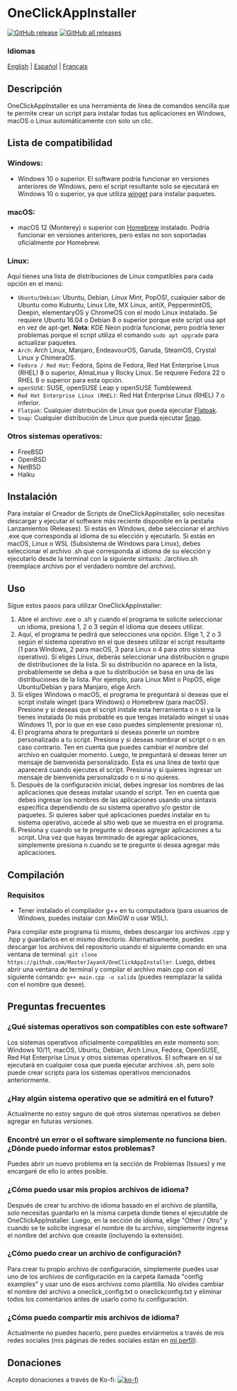 # OneClickAppInstaller
[![GitHub release](https://img.shields.io/github/v/release/MasterJayanX/OneClickAppInstaller.svg)](https://github.com/MasterJayanX/OneClickAppInstaller/releases) [![GitHub all releases](https://img.shields.io/github/downloads/MasterJayanX/OneClickAppInstaller/total)](https://github.com/MasterJayanX/OneClickAppInstaller/releases)
### Idiomas
[English](https://github.com/MasterJayanX/OneClickAppInstaller/blob/main/README.md) | [Español](https://github.com/MasterJayanX/OneClickAppInstaller/blob/main/README_ES.md) | [Français](https://github.com/MasterJayanX/OneClickAppInstaller/blob/main/README_FR.md)
## Descripción
OneClickAppInstaller es una herramienta de línea de comandos sencilla que te permite crear un script para instalar todas tus aplicaciones en Windows, macOS o Linux automáticamente con solo un clic.
## Lista de compatibilidad
### Windows:

- Windows 10 o superior. El software podría funcionar en versiones anteriores de Windows, pero el script resultante solo se ejecutará en Windows 10 o superior, ya que utiliza [winget](https://github.com/microsoft/winget-cli "winget") para instalar paquetes.

### macOS:

- macOS 12 (Monterey) o superior con [Homebrew](https://github.com/Homebrew/brew) instalado. Podría funcionar en versiones anteriores, pero estas no son soportadas oficialmente por Homebrew.

### Linux:
Aquí tienes una lista de distribuciones de Linux compatibles para cada opción en el menú:

- `Ubuntu/Debian`: Ubuntu, Debian, Linux Mint, PopOS!, cualquier sabor de Ubuntu como Kubuntu, Linux Lite, MX Linux, antiX, PeppermintOS, Deepin, elementaryOS y ChromeOS con el modo Linux instalado. Se requiere Ubuntu 16.04 o Debian 8 o superior porque este script usa apt en vez de apt-get. **Nota**: KDE Neon podría funcionar, pero podría tener problemas porque el script utiliza el comando `sudo apt upgrade` para actualizar paquetes.
- `Arch`: Arch Linux, Manjaro, EndeavourOS, Garuda, SteamOS, Crystal Linux y ChimeraOS.
- `Fedora / Red Hat`: Fedora, Spins de Fedora, Red Hat Enterprise Linux (RHEL) 8 o superior, AlmaLinux y Rocky Linux. Se requiere Fedora 22 o RHEL 8 o superior para esta opción.
- `openSUSE`: SUSE, openSUSE Leap y openSUSE Tumbleweed.
- `Red Hat Enterprise Linux (RHEL)`: Red Hat Enterprise Linux (RHEL) 7 o inferior.
- `Flatpak`: Cualquier distribución de Linux que pueda ejecutar [Flatpak](https://flatpak.org).
- `Snap`: Cualquier distribución de Linux que pueda ejecutar [Snap](https://snapcraft.io).

### Otros sistemas operativos:

- FreeBSD
- OpenBSD
- NetBSD
- Haiku

## Instalación
Para instalar el Creador de Scripts de OneClickAppInstaller, solo necesitas descargar y ejecutar el software más reciente disponible en la pestaña Lanzamientos (Releases). Si estás en Windows, debe seleccionar el archivo .exe que corresponda al idioma de su elección y ejecutarlo. Si estás en macOS, Linux o WSL (Subsistema de Windows para Linux), debes seleccionar el archivo .sh que corresponda al idioma de su elección y ejecutarlo desde la terminal con la siguiente sintaxis: ./archivo.sh (reemplace archivo por el verdadero nombre del archivo).

## Uso
Sigue estos pasos para utilizar OneClickAppInstaller:
1. Abre el archivo .exe o .sh y cuando el programa te solicite seleccionar un idioma, presiona 1, 2 o 3 según el idioma que desees utilizar.
2. Aquí, el programa te pedirá que selecciones una opción. Elige 1, 2 o 3 según el sistema operativo en el que desees utilizar el script resultante (1 para Windows, 2 para macOS, 3 para Linux o 4 para otro sistema operativo). Si eliges Linux, deberás seleccionar una distribución o grupo de distribuciones de la lista. Si su distribución no aparece en la lista, probablemente se deba a que tu distribución se basa en una de las distribuciones de la lista. Por ejemplo, para Linux Mint o PopOS, elige Ubuntu/Debian y para Manjaro, elige Arch.
3. Si eliges Windows o macOS, el programa te preguntará si deseas que el script instale winget (para Windows) o Homebrew (para macOS). Presione y si deseas que el script instale esta herramienta o n si ya la tienes instalada (lo más probable es que tengas instalado winget si usas Windows 11, por lo que en ese caso puedes simplemente presionar n).
4. El programa ahora te preguntará si deseas ponerle un nombre personalizado a tu script. Presiona y si deseas nombrar el script o n en caso contrario. Ten en cuenta que puedes cambiar el nombre del archivo en cualquier momento. Luego, te preguntará si deseas tener un mensaje de bienvenida personalizado. Esta es una línea de texto que aparecerá cuando ejecutes el script. Presiona y si quieres ingresar un mensaje de bienvenida personalizado o n si no quieres.
5. Después de la configuración inicial, debes ingresar los nombres de las aplicaciones que deseas instalar usando el script. Ten en cuenta que debes ingresar los nombres de las aplicaciones usando una sintaxis específica dependiendo de su sistema operativo y/o gestor de paquetes. Si quieres saber qué aplicaciones puedes instalar en tu sistema operativo, accede al sitio web que se muestra en el programa.
6. Presiona y cuando se te pregunte si deseas agregar aplicaciones a tu script. Una vez que hayas terminado de agregar aplicaciones, simplemente presiona n cuando se te pregunte si desea agregar más aplicaciones.
​
## Compilación
### Requisitos
- Tener instalado el compilador g++ en tu computadora (para usuarios de Windows, puedes instalar con MinGW o usar WSL).

Para compilar este programa tú mismo, debes descargar los archivos .cpp y .hpp y guardarlos en el mismo directorio. Alternativamente, puedes descargar los archivos del repositorio usando el siguiente comando en una ventana de terminal: `git clone https://github.com/MasterJayanX/OneClickAppInstaller`.
Luego, debes abrir una ventana de terminal y compilar el archivo main.cpp con el siguiente comando: `g++ main.cpp -o salida` (puedes reemplazar la salida con el nombre que desee).

## Preguntas frecuentes
### ¿Qué sistemas operativos son compatibles con este software?
Los sistemas operativos oficialmente compatibles en este momento son: Windows 10/11, macOS, Ubuntu, Debian, Arch Linux, Fedora, OpenSUSE, Red Hat Enterprise Linux y otros sistemas operativos. El software en sí se ejecutará en cualquier cosa que pueda ejecutar archivos .sh, pero solo puede crear scripts para los sistemas operativos mencionados anteriormente.
### ¿Hay algún sistema operativo que se admitirá en el futuro?
Actualmente no estoy seguro de qué otros sistemas operativos se deben agregar en futuras versiones.
### Encontré un error o el software simplemente no funciona bien. ¿Dónde puedo informar estos problemas?
Puedes abrir un nuevo problema en la sección de Problemas (Issues) y me encargaré de ello lo antes posible.
### ¿Cómo puedo usar mis propios archivos de idioma?
Después de crear tu archivo de idioma basado en el archivo de plantilla, solo necesitas guardarlo en la misma carpeta donde tienes el ejecutable de OneClickAppInstaller. Luego, en la sección de idioma, elige "Other / Otro" y cuando se te solicite ingresar el nombre de tu archivo, simplemente ingresa el nombre del archivo que creaste (incluyendo la extensión).
### ¿Cómo puedo crear un archivo de configuración?
Para crear tu propio archivo de configuración, simplemente puedes usar uno de los archivos de configuración en la carpeta llamada "config examples" y usar uno de esos archivos como plantilla. No olvides cambiar el nombre del archivo a oneclick_config.txt o oneclickconfig.txt y eliminar todos los comentarios antes de usarlo como tu configuración.
### ¿Cómo puedo compartir mis archivos de idioma?
Actualmente no puedes hacerlo, pero puedes enviármelos a través de mis redes sociales (mis páginas de redes sociales están en [mi perfil](https://github.com/MasterJayanX)).

## Donaciones
Acepto donaciones a través de Ko-fi:
[![ko-fi](https://ko-fi.com/img/githubbutton_sm.svg)](https://ko-fi.com/D1D37FMC3)
